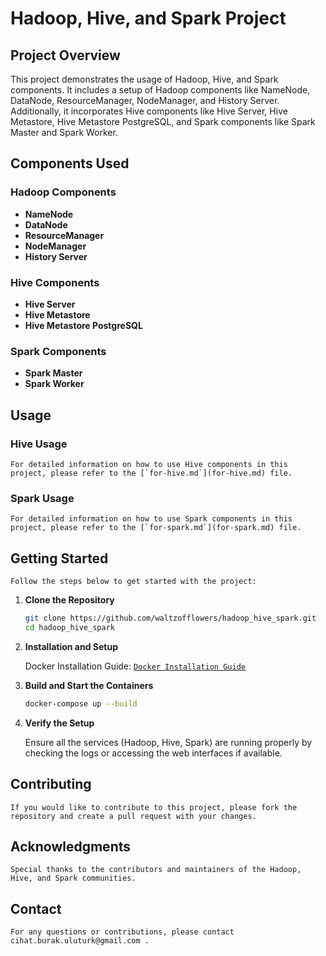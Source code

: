 # Hadoop, Hive, and Spark Project

## Project Overview
This project demonstrates the usage of Hadoop, Hive, and Spark components. It includes a setup of Hadoop components like NameNode, DataNode, ResourceManager, NodeManager, and History Server. Additionally, it incorporates Hive components like Hive Server, Hive Metastore, Hive Metastore PostgreSQL, and Spark components like Spark Master and Spark Worker.

## Components Used

### Hadoop Components
- **NameNode**
- **DataNode**
- **ResourceManager**
- **NodeManager**
- **History Server**

### Hive Components
- **Hive Server**
- **Hive Metastore**
- **Hive Metastore PostgreSQL**

### Spark Components
- **Spark Master**
- **Spark Worker**

## Usage
### Hive Usage
    For detailed information on how to use Hive components in this project, please refer to the [`for-hive.md`](for-hive.md) file.

### Spark Usage
    For detailed information on how to use Spark components in this project, please refer to the [`for-spark.md`](for-spark.md) file.

## Getting Started
    Follow the steps below to get started with the project:

1. **Clone the Repository**
   ```bash
   git clone https://github.com/waltzofflowers/hadoop_hive_spark.git
   cd hadoop_hive_spark
    ```

2. **Installation and Setup**

    Docker Installation Guide: [`Docker Installation Guide`](https://docs.docker.com/get-started/get-docker/)

3. **Build and Start the Containers**

    ```bash
   docker-compose up --build
    ```
4. **Verify the Setup**

    Ensure all the services (Hadoop, Hive, Spark) are running properly by checking the logs or accessing the web interfaces if available.

## Contributing

    If you would like to contribute to this project, please fork the repository and create a pull request with your changes.

## Acknowledgments

    Special thanks to the contributors and maintainers of the Hadoop, Hive, and Spark communities.

## Contact
    For any questions or contributions, please contact cihat.burak.uluturk@gmail.com .
